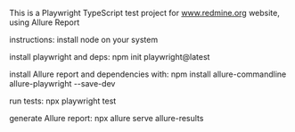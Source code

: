 This is a Playwright TypeScript test project for www.redmine.org website, using Allure Report

instructions:
install node on your system

install playwright and deps:
    npm init playwright@latest

install Allure report and dependencies with:
    npm install allure-commandline allure-playwright --save-dev

run tests:
    npx playwright test

generate Allure report:
    npx allure serve allure-results
